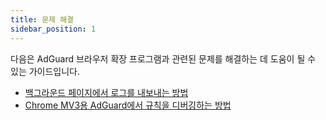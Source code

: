 ```yaml
---
title: 문제 해결
sidebar_position: 1
---
```


다음은 AdGuard 브라우저 확장 프로그램과 관련된 문제를 해결하는 데 도움이 될 수 있는 가이드입니다.

- [백그라운드 페이지에서 로그를 내보내는 방법](/adguard-browser-extension/solving-problems/logs.md)
- [Chrome MV3용 AdGuard에서 규칙을 디버깅하는 방법](/adguard-browser-extension/solving-problems/debug-rules.md)
